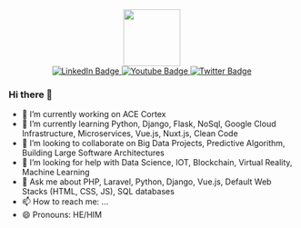 <div id="header" align="center">
  <img src="https://sergiaoprogramador.github.io/assets/img/Sergio%20Ramos.png" width="100"/>
  <div id="badges">
  <a href="your-linkedin-URL">
    <img src="https://img.shields.io/badge/LinkedIn-blue?style=for-the-badge&logo=linkedin&logoColor=white" alt="LinkedIn Badge"/>
  </a>
  <a href="your-youtube-URL">
    <img src="https://img.shields.io/badge/YouTube-red?style=for-the-badge&logo=youtube&logoColor=white" alt="Youtube Badge"/>
  </a>
  <a href="your-twitter-URL">
    <img src="https://img.shields.io/badge/Twitter-blue?style=for-the-badge&logo=twitter&logoColor=white" alt="Twitter Badge"/>
  </a>
</div>
</div>

### Hi there 👋

- 🔭 I’m currently working on ACE Cortex
- 🌱 I’m currently learning Python, Django, Flask, NoSql, Google Cloud Infrastructure, Microservices, Vue.js, Nuxt.js, Clean Code
- 👯 I’m looking to collaborate on Big Data Projects, Predictive Algorithm, Building Large Software Architectures
- 🤔 I’m looking for help with Data Science, IOT, Blockchain, Virtual Reality, Machine Learning
- 💬 Ask me about PHP, Laravel, Python, Django, Vue.js, Default Web Stacks (HTML, CSS, JS), SQL databases
- 📫 How to reach me: ...
- 😄 Pronouns: HE/HIM
